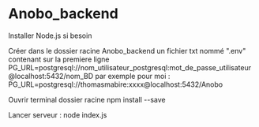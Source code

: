 # Anobo_backend

Installer Node.js si besoin

Créer dans le dossier racine Anobo_backend un fichier txt nommé ".env" contenant sur la premiere ligne
PG_URL=postgresql://nom_utilisateur_postgresql:mot_de_passe_utilisateur@localhost:5432/nom_BD
par exemple pour moi :
PG_URL=postgresql://thomasmabire:xxxx@localhost:5432/Anobo

Ouvrir terminal dossier racine
npm install --save

Lancer serveur :
node index.js


